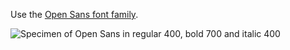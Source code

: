 <p class="abstract">Use the <a href="https://www.google.com/fonts/specimen/Open+Sans" rel="external">Open Sans font family</a>.</p>

![Specimen of Open Sans in regular 400, bold 700 and italic 400](/assets/font-specimen.png)

<!-- <p style="font-size:5em">Aa <strong>Aa</strong> <em>Aa</em></p> -->

<!--
### Breakpoints

- Mobile (default): 8 columns, 420px maximum.
- Tablet: 12 columns, 768px maximum.
- Desktop: 16 columns, 1200px maximum.

### Font sizes at breakpoints

<table class="content-table">
  <tr>
    <th>Element</th>
    <th>Mobile breakpoint</th>
    <th>Tablet breakpoint</th>
    <th>Desktop breakpoint</th>
  </tr>
  <tr>
    <td>h1</td>
    <td>24px</td>
    <td>26px</td>
    <td>32px</td>
  </tr>
  <tr>
    <td>h2</td>
    <td>32px</td>
    <td>44px</td>
    <td>44px</td>
  </tr>
  <tr>
    <td>h3</td>
    <td>24px</td>
    <td>26px</td>
    <td>26px</td>
  </tr>
  <tr>
    <td>h4, h5, h6</td>
    <td>18px</td>
    <td>18px</td>
    <td>18px</td>
  </tr>
  <tr>
    <td>p, ol, ul, dt, dd, dl</td>
    <td>17px</td>
    <td>17px</td>
    <td>17px</td>
  </tr>
</table>
-->
